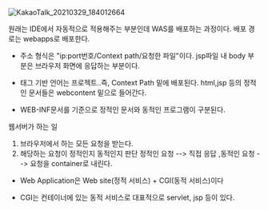 ![KakaoTalk_20210329_184012664](https://user-images.githubusercontent.com/76687078/112818419-78cfc380-90be-11eb-94e8-fca1ef0ec622.jpg)

원래는 IDE에서 자동적으로 적용해주는 부분인데 WAS를 배포하는 과정이다. 배포 경로는 webapps로 배포한다.

- 주소 형식은 "ip:port번호/Context path/요청한 파일"이다.
jsp파일 내 body 부분은 브라우저 화면에 응답하는 부분이다.

- 태그 기반 언어는 프로젝트..즉, Context Path 밑에 배포된다. html,jsp 등의 정적인 문서들은 webcontent 밑으로 들어간다.

- WEB-INF문서를 기준으로 정적인 문서와 동적인 프로그램이 구분된다.

웹서버가 하는 일
1. 브라우저에서 하는 모든 요청을 받는다.
2. 해당하는 요청이 정적인지 동적인지 판단
정적인 요청 --> 직접 응답 ,동적인 요청 --> 요청을 container로 내린다.

- Web Application은 Web site(정적 서비스) + CGI(동적 서비스)이다

- CGI는 컨테이너에 있는 동적 서비스로 대표적으로 servlet, jsp 등이 있다.